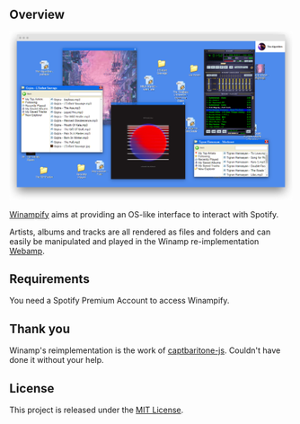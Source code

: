 ## Overview

<img src="./images/screenshot.png" />

<a href="http://winampify.io">Winampify</a> aims at providing an OS-like interface to interact with Spotify.

Artists, albums and tracks are all rendered as files and folders and can easily be manipulated and played in the Winamp re-implementation <a href="https://github.com/captbaritone/webamp">Webamp</a>.

## Requirements

You need a Spotify Premium Account to access Winampify.

## Thank you

Winamp's reimplementation is the work of <a href="https://github.com/captbaritone">captbaritone-js</a>. Couldn't have done it without your help.

## License

This project is released under the [MIT License](LICENSE.txt).

